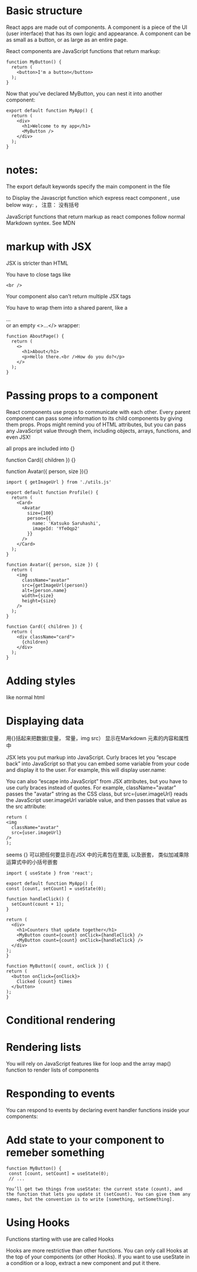 # Basic structure
React apps are made out of components. A component is a piece of the UI (user interface) that has its own logic and appearance. A component can be as small as a button, or as large as an entire page.

React components are JavaScript functions that return markup:
```
function MyButton() {
  return (
    <button>I'm a button</button>
  );
}
```
Now that you’ve declared MyButton, you can nest it into another component:
```
export default function MyApp() {
  return (
    <div>
      <h1>Welcome to my app</h1>
      <MyButton />
    </div>
  );
}
```

# notes:
The export default keywords specify the main component in the file

to Display the Javascript function which express react component , use below way:  <MyButton/> ， 注意： 没有括号

JavaScript functions that return markup as react compones follow normal Markdown syntex. See MDN

# markup with JSX
JSX is stricter than HTML

You have to close tags like
```
<br />
```
Your component also can’t return multiple JSX tags

You have to wrap them into a shared parent, like a <div>...</div> or an empty <>...</> wrapper:
```
function AboutPage() {
  return (
    <>
      <h1>About</h1>
      <p>Hello there.<br />How do you do?</p>
    </>
  );
}
```
# Passing props to a component 
 React components use props to communicate with each other. Every parent component can pass some information to its child components by giving them props. Props might 
 remind you of HTML attributes, but you can pass any JavaScript value through them, including objects, arrays, functions, and even JSX!

 all props are included into {} 
 
 function Card({ children }) {}
 
 function Avatar({ person, size }){}
```
import { getImageUrl } from './utils.js'

export default function Profile() {
  return (
    <Card>
      <Avatar
        size={100}
        person={{
          name: 'Katsuko Saruhashi',
          imageId: 'YfeOqp2'
        }}
      />
    </Card>
  );
}

function Avatar({ person, size }) {
  return (
    <img
      className="avatar"
      src={getImageUrl(person)}
      alt={person.name}
      width={size}
      height={size}
    />
  );
}

function Card({ children }) {
  return (
    <div className="card">
      {children}
    </div>
  );
}
```
 
 
# Adding styles
   like normal html
# Displaying data 
  用{}括起来把数据(变量， 常量，img src） 显示在Markdown 元素的内容和属性中
  
  JSX lets you put markup into JavaScript. Curly braces let you “escape back” into JavaScript so that you can embed some variable from your code and display it to the user. For example, this will display user.name:
  
  You can also “escape into JavaScript” from JSX attributes, but you have to use curly braces instead of quotes. For example, className="avatar" passes the "avatar" string as the CSS class, but src={user.imageUrl} reads the JavaScript user.imageUrl variable value, and then passes that value as the src attribute:
  ```
  return (
  <img
    className="avatar"
    src={user.imageUrl}
  />
);
  ```
  seems {} 可以把任何要显示在JSX 中的元素包在里面, 以及嵌套， 类似加减乘除运算式中的小括号嵌套
  ```
  import { useState } from 'react';

export default function MyApp() {
  const [count, setCount] = useState(0);

  function handleClick() {
    setCount(count + 1);
  }

  return (
    <div>
      <h1>Counters that update together</h1>
      <MyButton count={count} onClick={handleClick} />
      <MyButton count={count} onClick={handleClick} />
    </div>
  );
}

function MyButton({ count, onClick }) {
  return (
    <button onClick={onClick}>
      Clicked {count} times
    </button>
  );
}

  ```
# Conditional rendering
# Rendering lists 
 You will rely on JavaScript features like for loop and the array map() function to render lists of components
 # Responding to events
 You can respond to events by declaring event handler functions inside your components:
 #  Add state to your component to remeber something
 ```
function MyButton() {
  const [count, setCount] = useState(0);
  // ...

You’ll get two things from useState: the current state (count), and the function that lets you update it (setCount). You can give them any names, but the convention is to write [something, setSomething].
```
# Using Hooks
Functions starting with use are called Hooks

Hooks are more restrictive than other functions. You can only call Hooks at the top of your components (or other Hooks). If you want to use useState in a condition or a loop, extract a new component and put it there.
